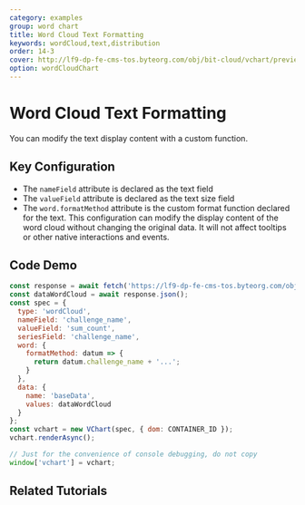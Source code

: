 ```yaml
---
category: examples
group: word chart
title: Word Cloud Text Formatting
keywords: wordCloud,text,distribution
order: 14-3
cover: http://lf9-dp-fe-cms-tos.byteorg.com/obj/bit-cloud/vchart/preview/word-cloud-chart/word-cloud-format.png
option: wordCloudChart
---
```


# Word Cloud Text Formatting

You can modify the text display content with a custom function.

## Key Configuration

- The `nameField` attribute is declared as the text field
- The `valueField` attribute is declared as the text size field
- The `word.formatMethod` attribute is the custom format function declared for the text. This configuration can modify the display content of the word cloud without changing the original data. It will not affect tooltips or other native interactions and events.

## Code Demo

```javascript livedemo
const response = await fetch('https://lf9-dp-fe-cms-tos.byteorg.com/obj/bit-cloud/data-wordcloud.json');
const dataWordCloud = await response.json();
const spec = {
  type: 'wordCloud',
  nameField: 'challenge_name',
  valueField: 'sum_count',
  seriesField: 'challenge_name',
  word: {
    formatMethod: datum => {
      return datum.challenge_name + '...';
    }
  },
  data: {
    name: 'baseData',
    values: dataWordCloud
  }
};
const vchart = new VChart(spec, { dom: CONTAINER_ID });
vchart.renderAsync();

// Just for the convenience of console debugging, do not copy
window['vchart'] = vchart;
```

## Related Tutorials
